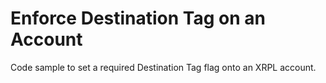 # Enforce Destination Tag on an Account

Code sample to set a required Destination Tag flag onto an XRPL account.
